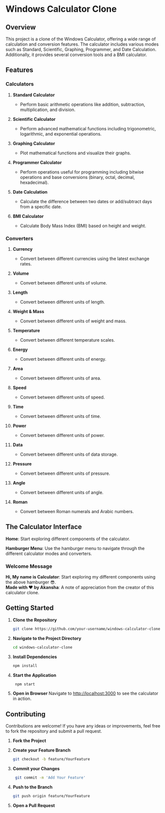 # Windows Calculator Clone

## Overview

This project is a clone of the Windows Calculator, offering a wide range of calculation and conversion features. The calculator includes various modes such as Standard, Scientific, Graphing, Programmer, and Date Calculation. Additionally, it provides several conversion tools and a BMI calculator.

## Features

### Calculators

1. **Standard Calculator**
   - Perform basic arithmetic operations like addition, subtraction, multiplication, and division.

2. **Scientific Calculator**
   - Perform advanced mathematical functions including trigonometric, logarithmic, and exponential operations.

3. **Graphing Calculator**
   - Plot mathematical functions and visualize their graphs.

4. **Programmer Calculator**
   - Perform operations useful for programming including bitwise operations and base conversions (binary, octal, decimal, hexadecimal).

5. **Date Calculation**
   - Calculate the difference between two dates or add/subtract days from a specific date.

6. **BMI Calculator**
   - Calculate Body Mass Index (BMI) based on height and weight.

### Converters

1. **Currency**
   - Convert between different currencies using the latest exchange rates.

2. **Volume**
   - Convert between different units of volume.

3. **Length**
   - Convert between different units of length.

4. **Weight & Mass**
   - Convert between different units of weight and mass.

5. **Temperature**
   - Convert between different temperature scales.

6. **Energy**
   - Convert between different units of energy.

7. **Area**
   - Convert between different units of area.

8. **Speed**
   - Convert between different units of speed.

9. **Time**
   - Convert between different units of time.

10. **Power**
    - Convert between different units of power.

11. **Data**
    - Convert between different units of data storage.

12. **Pressure**
    - Convert between different units of pressure.

13. **Angle**
    - Convert between different units of angle.

14. **Roman**
    - Convert between Roman numerals and Arabic numbers.

## The Calculator Interface

**Home**: Start exploring different components of the calculator.

**Hamburger Menu**: Use the hamburger menu to navigate through the different calculator modes and converters.

### Welcome Message

**Hi, My name is Calculator**: Start exploring my different components using the above hamburger 😎.  
**Made with ❤️ by Akansha**: A note of appreciation from the creator of this calculator clone.

## Getting Started

1. **Clone the Repository**
   ```bash
   git clone https://github.com/your-username/windows-calculator-clone.git
    ```

2. **Navigate to the Project Directory**
   ```bash
   cd windows-calculator-clone
   ```


<!-- 
Install Dependencies

bash
Copy code
npm install
Start the Application

bash
Copy code
npm start
Open in Browser

Navigate to http://localhost:3000 to see the calculator in action.
Contributing
Contributions are welcome! If you have any ideas or improvements, feel free to fork the repository and submit a pull request.

Fork the Project
Create your Feature Branch (git checkout -b feature/YourFeature)
Commit your Changes (git commit -m 'Add Your Feature')
Push to the Branch (git push origin feature/YourFeature)
Open a Pull Request
License
This project is licensed under the MIT License. See the LICENSE file for more details.

Acknowledgements
Made with ❤️ by Akansha.
Inspired by the Windows Calculator application. -->

3. **Install Dependencies**
   ```bash
   npm install
   ```

4. **Start the Application**
   ```bash
    npm start
    ```

5. **Open in Browser**
    Navigate to [http://localhost:3000](http://localhost:3000) to see the calculator in action.

## Contributing

Contributions are welcome! If you have any ideas or improvements, feel free to fork the repository and submit a pull request.

1. **Fork the Project**

2. **Create your Feature Branch**
   ```bash
   git checkout -b feature/YourFeature
   ```

3. **Commit your Changes**
   ```bash
    git commit -m 'Add Your Feature'
    ```

4. **Push to the Branch**
    ```bash
    git push origin feature/YourFeature
    ```
5. **Open a Pull Request**
